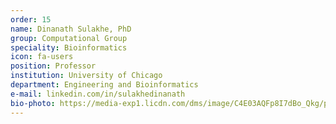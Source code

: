 ```yaml
---
order: 15
name: Dinanath Sulakhe, PhD
group: Computational Group
speciality: Bioinformatics
icon: fa-users
position: Professor
institution: University of Chicago
department: Engineering and Bioinformatics
e-mail: linkedin.com/in/sulakhedinanath
bio-photo: https://media-exp1.licdn.com/dms/image/C4E03AQFp8I7dBo_Qkg/profile-displayphoto-shrink_400_400/0?e=1597276800&amp;v=beta&amp;t=Knrj6pDs5Zs1eD2Oye9pEvQfxkwKt_Dyzj6BNCwkew8
---
```



